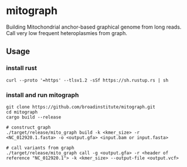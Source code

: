 # mitograph

Building Mitochondrial anchor-based graphical genome from long reads. Call very low frequent heteroplasmies from graph.

## Usage
### install rust
```
curl --proto '=https' --tlsv1.2 -sSf https://sh.rustup.rs | sh
```

### install and run mitograph
```
git clone https://github.com/broadinstitute/mitograph.git
cd mitograph
cargo build --release

# construct graph
./target/release/mito_graph build -k <kmer_size> -r <NC_012920.1.fasta> -o <output.gfa> <input.bam or input.fasta>

# call variants from graph
./target/release/mito_graph call -g <output.gfa> -r <header of reference "NC_012920.1"> -k <kmer_size> --output-file <output.vcf>
```
